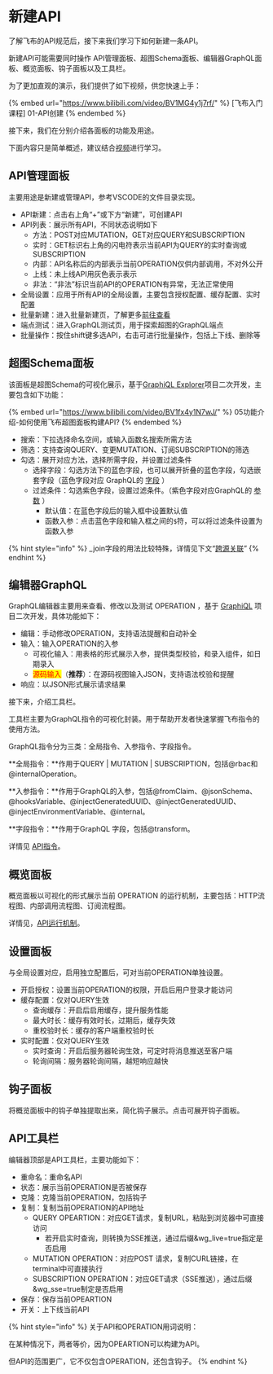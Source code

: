 # 新建API

了解飞布的API规范后，接下来我们学习下如何新建一条API。

新建API可能需要同时操作 API管理面板、超图Schema面板、编辑器GraphQL面板、概览面板、钩子面板以及工具栏。

为了更加直观的演示，我们提供了如下视频，供您快速上手：

{% embed url="https://www.bilibili.com/video/BV1MG4y1j7rf/" %}
\[飞布入门课程] 01-API创建
{% endembed %}



接下来，我们在分别介绍各面板的功能及用途。

下面内容只是简单概述，建议结合[视频](https://space.bilibili.com/3493080529373820/channel/collectiondetail?sid=1267673)进行学习。

## API管理面板

主要用途是新建或管理API，参考VSCODE的文件目录实现。

* API新建：点击右上角“+”或下方“新建”，可创建API
* API列表：展示所有API，不同状态说明如下
  * 方法：POST对应MUTATION，GET对应QUERY和SUBSCRIPTION
  * 实时：GET标识右上角的闪电符表示当前API为QUERY的实时查询或SUBSCRIPTION
  * 内部：API名称后的内部表示当前OPERATION仅供内部调用，不对外公开
  * 上线：未上线API用灰色表示表示
  * 非法：“非法”标识当前API的OPERATION有异常，无法正常使用
* 全局设置：应用于所有API的全局设置，主要包含授权配置、缓存配置、实时配置
* 批量新建：进入批量新建页，了解更多[前往查看](ding-yue.md)
* 端点测试：进入GraphQL测试页，用于探索超图的GraphQL端点
* 批量操作：按住shift键多选API，右击可进行批量操作，包括上下线、删除等

## 超图Schema面板

该面板是超图Schema的可视化展示，基于[GraphiQL Explorer](https://github.com/OneGraph/graphiql-explorer)项目二次开发，主要包含如下功能：

{% embed url="https://www.bilibili.com/video/BV1fx4y1N7wJ/" %}
05功能介绍-如何使用飞布超图面板构建API?
{% endembed %}

* 搜索：下拉选择命名空间，或输入函数名搜索所需方法
* 筛选：支持查询QUERY、变更MUTATION、订阅SUBSCRIPTION的筛选
* 勾选：展开对应方法，选择所需字段，并设置过滤条件
  * 选择字段：勾选方法下的蓝色字段，也可以展开折叠的蓝色字段，勾选嵌套字段（蓝色字段对应 GraphQL的 [字段](https://graphql.cn/learn/queries/#fields) ）
  * 过滤条件：勾选紫色字段，设置过滤条件。（紫色字段对应GraphQL的 [参数](https://graphql.cn/learn/queries/#arguments) ）
    * 默认值：在蓝色字段后的输入框中设置默认值
    * 函数入参：点击蓝色字段和输入框之间的`$`符，可以将过滤条件设置为函数入参

{% hint style="info" %}
\_join字段的用法比较特殊，详情见下文“[跨源关联](broken-reference)”
{% endhint %}

## 编辑器GraphQL

GraphQL编辑器主要用来查看、修改以及测试 OPERATION ，基于 [GraphiQL](https://graphql-dotnet.github.io/docs/getting-started/graphiql/) 项目二次开发，具体功能如下：

* 编辑：手动修改OPERATION，支持语法提醒和自动补全
* 输入：输入OPERATION的入参
  * 可视化输入：用表格的形式展示入参，提供类型校验，和录入组件，如日期录入
  * <mark style="color:red;">源码输入</mark>（**推荐**）：在源码视图输入JSON，支持语法校验和提醒
* 响应：以JSON形式展示请求结果

接下来，介绍工具栏。

工具栏主要为GraphQL指令的可视化封装。用于帮助开发者快速掌握飞布指令的使用方法。

GraphQL指令分为三类：全局指令、入参指令、字段指令。

**全局指令：**作用于QUERY | MUTATION | SUBSCRIPTION，包括@rbac和@internalOperation。

**入参指令：**作用于GraphQL的入参，包括@fromClaim、@jsonSchema、@hooksVariable、@injectGeneratedUUID、@injectGeneratedUUID、@injectEnvironmentVariable、@internal。

**字段指令：**作用于GraphQL 字段，包括@transform。

详情见 [API指令](broken-reference)。

## 概览面板

概览面板以可视化的形式展示当前 OPERATION 的运行机制，主要包括：HTTP流程图、内部调用流程图、订阅流程图。

详情见，[API运行机制](broken-reference)。

## 设置面板

与全局设置对应，启用独立配置后，可对当前OPERATION单独设置。

* 开启授权：设置当前OPERATION的权限，开启后用户登录才能访问
* 缓存配置：仅对QUERY生效
  * 查询缓存：开启后启用缓存，提升服务性能
  * 最大时长：缓存有效时长，过期后，缓存失效
  * 重校验时长：缓存的客户端重校验时长
* 实时配置：仅对QUERY生效
  * 实时查询：开启后服务器轮询生效，可定时将消息推送至客户端
  * 轮询间隔：服务器轮询间隔，越短响应越快

## 钩子面板

将概览面板中的钩子单独提取出来，简化钩子展示。点击可展开钩子面板。

## API工具栏

编辑器顶部是API工具栏，主要功能如下：

* 重命名：重命名API
* 状态：展示当前OPERATION是否被保存
* 克隆：克隆当前OPERATION，包括钩子
* 复制：复制当前OPERATION的API地址
  * QUERY  OPEARTION：对应GET请求，复制URL，粘贴到浏览器中可直接访问
    * 若开启实时查询，则转换为SSE推送，通过后缀\&wg\_live=true指定是否启用
  * MUTATION OPERATION：对应POST 请求，复制CURL链接，在terminal中可直接执行
  * SUBSCRIPTION OPERATION：对应GET请求（SSE推送），通过后缀 \&wg\_sse=true制定是否启用
* 保存：保存当前OPEARTION
* 开关：上下线当前API

{% hint style="info" %}
关于API和OPERATION用词说明：

在某种情况下，两者等价，因为OPEARTION可以构建为API。

但API的范围更广，它不仅包含OPERATION，还包含钩子。
{% endhint %}

